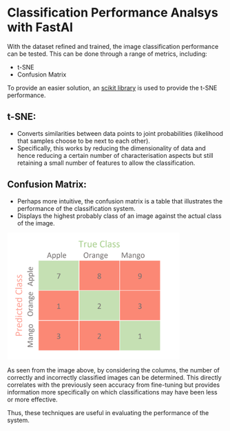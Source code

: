 # Classification Performance Analsys with FastAI

With the dataset refined and trained, the image classification performance can be tested. This can be done through a range of metrics, including:

- t-SNE
- Confusion Matrix

To provide an easier solution, an [scikit library](https://scikit-learn.org/stable/modules/generated/sklearn.manifold.TSNE.html) is used to provide the t-SNE performance. 

## t-SNE:

- Converts similarities between data points to joint probabilities (likelihood that samples choose to be next to each other). 
- Specifically, this works by reducing the dimensionality of data and hence reducing a certain number of characterisation aspects but still retaining a small number of features to allow the classification.

## Confusion Matrix:

- Perhaps more intuitive, the confusion matrix is a table that illustrates the performance of the classification system.
- Displays the highest probably class of an image against the actual class of the image. 

<img src="/images/a6.png" 
     width="400" />

As seen from the image above, by considering the columns, the number of correctly and incorrectly classified images can be determined. This directly correlates with the previously seen accuracy from fine-tuning but provides information more specifically on which classifications may have been less or more effective. 


Thus, these techniques are useful in evaluating the performance of the system.
